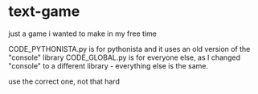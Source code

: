 # text-game
just a game i wanted to make in my free time

CODE_PYTHONISTA.py is for pythonista and it uses an old version of the "console" library
CODE_GLOBAL.py is for everyone else, as I changed "console" to a different library - everything else is the same.

use the correct one, not that hard
